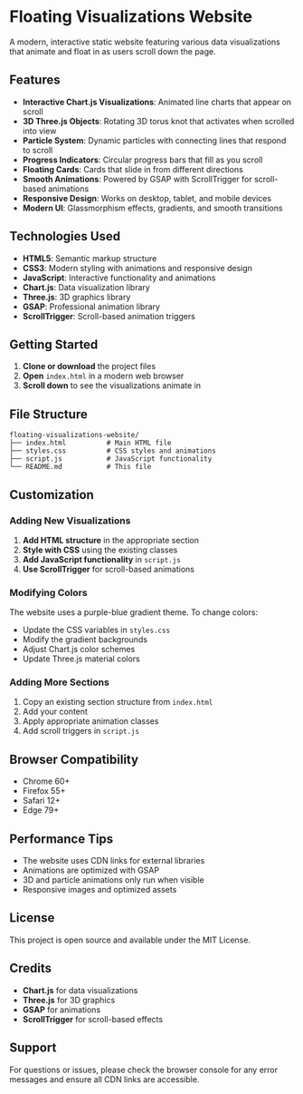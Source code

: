 # Floating Visualizations Website

A modern, interactive static website featuring various data visualizations that animate and float in as users scroll down the page.

## Features

- **Interactive Chart.js Visualizations**: Animated line charts that appear on scroll
- **3D Three.js Objects**: Rotating 3D torus knot that activates when scrolled into view
- **Particle System**: Dynamic particles with connecting lines that respond to scroll
- **Progress Indicators**: Circular progress bars that fill as you scroll
- **Floating Cards**: Cards that slide in from different directions
- **Smooth Animations**: Powered by GSAP with ScrollTrigger for scroll-based animations
- **Responsive Design**: Works on desktop, tablet, and mobile devices
- **Modern UI**: Glassmorphism effects, gradients, and smooth transitions

## Technologies Used

- **HTML5**: Semantic markup structure
- **CSS3**: Modern styling with animations and responsive design
- **JavaScript**: Interactive functionality and animations
- **Chart.js**: Data visualization library
- **Three.js**: 3D graphics library
- **GSAP**: Professional animation library
- **ScrollTrigger**: Scroll-based animation triggers

## Getting Started

1. **Clone or download** the project files
2. **Open** `index.html` in a modern web browser
3. **Scroll down** to see the visualizations animate in

## File Structure

```
floating-visualizations-website/
├── index.html          # Main HTML file
├── styles.css          # CSS styles and animations
├── script.js           # JavaScript functionality
└── README.md           # This file
```

## Customization

### Adding New Visualizations

1. **Add HTML structure** in the appropriate section
2. **Style with CSS** using the existing classes
3. **Add JavaScript functionality** in `script.js`
4. **Use ScrollTrigger** for scroll-based animations

### Modifying Colors

The website uses a purple-blue gradient theme. To change colors:

- Update the CSS variables in `styles.css`
- Modify the gradient backgrounds
- Adjust Chart.js color schemes
- Update Three.js material colors

### Adding More Sections

1. Copy an existing section structure from `index.html`
2. Add your content
3. Apply appropriate animation classes
4. Add scroll triggers in `script.js`

## Browser Compatibility

- Chrome 60+
- Firefox 55+
- Safari 12+
- Edge 79+

## Performance Tips

- The website uses CDN links for external libraries
- Animations are optimized with GSAP
- 3D and particle animations only run when visible
- Responsive images and optimized assets

## License

This project is open source and available under the MIT License.

## Credits

- **Chart.js** for data visualizations
- **Three.js** for 3D graphics
- **GSAP** for animations
- **ScrollTrigger** for scroll-based effects

## Support

For questions or issues, please check the browser console for any error messages and ensure all CDN links are accessible. 